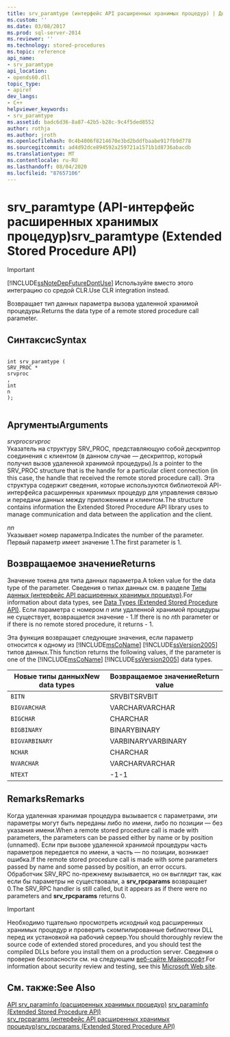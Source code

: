 ```yaml
---
title: srv_paramtype (интерфейс API расширенных хранимых процедур) | Документы Майкрософт
ms.custom: ''
ms.date: 03/08/2017
ms.prod: sql-server-2014
ms.reviewer: ''
ms.technology: stored-procedures
ms.topic: reference
api_name:
- srv_paramtype
api_location:
- opends60.dll
topic_type:
- apiref
dev_langs:
- C++
helpviewer_keywords:
- srv_paramtype
ms.assetid: badc6d36-8a87-42b5-b28c-9c4f5ded8552
author: rothja
ms.author: jroth
ms.openlocfilehash: 0c4b4006f8214670e3bd2bddfbaabe917fb9d778
ms.sourcegitcommit: ad4d92dce894592a259721a1571b1d8736abacdb
ms.translationtype: MT
ms.contentlocale: ru-RU
ms.lasthandoff: 08/04/2020
ms.locfileid: "87657106"
---
```

# <a name="srv_paramtype-extended-stored-procedure-api"></a><span data-ttu-id="ac561-102">srv_paramtype (API-интерфейс расширенных хранимых процедур)</span><span class="sxs-lookup"><span data-stu-id="ac561-102">srv_paramtype (Extended Stored Procedure API)</span></span>
    
> [!IMPORTANT]  
>  [!INCLUDE[ssNoteDepFutureDontUse](../../includes/ssnotedepfuturedontuse-md.md)] <span data-ttu-id="ac561-103">Используйте вместо этого интеграцию со средой CLR.</span><span class="sxs-lookup"><span data-stu-id="ac561-103">Use CLR integration instead.</span></span>  
  
 <span data-ttu-id="ac561-104">Возвращает тип данных параметра вызова удаленной хранимой процедуры.</span><span class="sxs-lookup"><span data-stu-id="ac561-104">Returns the data type of a remote stored procedure call parameter.</span></span>  
  
## <a name="syntax"></a><span data-ttu-id="ac561-105">Синтаксис</span><span class="sxs-lookup"><span data-stu-id="ac561-105">Syntax</span></span>  
  
```  
  
int srv_paramtype (  
SRV_PROC *  
srvproc  
,  
int  
n   
);  
  
```  
  
## <a name="arguments"></a><span data-ttu-id="ac561-106">Аргументы</span><span class="sxs-lookup"><span data-stu-id="ac561-106">Arguments</span></span>  
 <span data-ttu-id="ac561-107">*srvproc*</span><span class="sxs-lookup"><span data-stu-id="ac561-107">*srvproc*</span></span>  
 <span data-ttu-id="ac561-108">Указатель на структуру SRV_PROC, представляющую собой дескриптор соединения с клиентом (в данном случае — дескриптор, который получил вызов удаленной хранимой процедуры).</span><span class="sxs-lookup"><span data-stu-id="ac561-108">Is a pointer to the SRV_PROC structure that is the handle for a particular client connection (in this case, the handle that received the remote stored procedure call).</span></span> <span data-ttu-id="ac561-109">Эта структура содержит сведения, которые используются библиотекой API-интерфейса расширенных хранимых процедур для управления связью и передачи данных между приложением и клиентом.</span><span class="sxs-lookup"><span data-stu-id="ac561-109">The structure contains information the Extended Stored Procedure API library uses to manage communication and data between the application and the client.</span></span>  
  
 <span data-ttu-id="ac561-110">*n*</span><span class="sxs-lookup"><span data-stu-id="ac561-110">*n*</span></span>  
 <span data-ttu-id="ac561-111">Указывает номер параметра.</span><span class="sxs-lookup"><span data-stu-id="ac561-111">Indicates the number of the parameter.</span></span> <span data-ttu-id="ac561-112">Первый параметр имеет значение 1.</span><span class="sxs-lookup"><span data-stu-id="ac561-112">The first parameter is 1.</span></span>  
  
## <a name="returns"></a><span data-ttu-id="ac561-113">Возвращаемое значение</span><span class="sxs-lookup"><span data-stu-id="ac561-113">Returns</span></span>  
 <span data-ttu-id="ac561-114">Значение токена для типа данных параметра.</span><span class="sxs-lookup"><span data-stu-id="ac561-114">A token value for the data type of the parameter.</span></span> <span data-ttu-id="ac561-115">Сведения о типах данных см. в разделе [Типы данных (интерфейс API расширенных хранимых процедур)](data-types-extended-stored-procedure-api.md).</span><span class="sxs-lookup"><span data-stu-id="ac561-115">For information about data types, see [Data Types &#40;Extended Stored Procedure API&#41;](data-types-extended-stored-procedure-api.md).</span></span> <span data-ttu-id="ac561-116">Если параметра с номером *n* или удаленной хранимой процедуры не существует, возвращается значение - 1.</span><span class="sxs-lookup"><span data-stu-id="ac561-116">If there is no *n*th parameter or if there is no remote stored procedure, it returns - 1.</span></span>  
  
 <span data-ttu-id="ac561-117">Эта функция возвращает следующие значения, если параметр относится к одному из [!INCLUDE[msCoName](../../includes/msconame-md.md)] [!INCLUDE[ssVersion2005](../../includes/ssversion2005-md.md)] типов данных.</span><span class="sxs-lookup"><span data-stu-id="ac561-117">This function returns the following values, if the parameter is one of the [!INCLUDE[msCoName](../../includes/msconame-md.md)] [!INCLUDE[ssVersion2005](../../includes/ssversion2005-md.md)] data types.</span></span>  
  
|<span data-ttu-id="ac561-118">Новые типы данных</span><span class="sxs-lookup"><span data-stu-id="ac561-118">New data types</span></span>|<span data-ttu-id="ac561-119">Возвращаемое значение</span><span class="sxs-lookup"><span data-stu-id="ac561-119">Return value</span></span>|  
|--------------------|------------------|  
|`BITN`|<span data-ttu-id="ac561-120">SRVBIT</span><span class="sxs-lookup"><span data-stu-id="ac561-120">SRVBIT</span></span>|  
|`BIGVARCHAR`|<span data-ttu-id="ac561-121">VARCHAR</span><span class="sxs-lookup"><span data-stu-id="ac561-121">VARCHAR</span></span>|  
|`BIGCHAR`|<span data-ttu-id="ac561-122">CHAR</span><span class="sxs-lookup"><span data-stu-id="ac561-122">CHAR</span></span>|  
|`BIGBINARY`|<span data-ttu-id="ac561-123">BINARY</span><span class="sxs-lookup"><span data-stu-id="ac561-123">BINARY</span></span>|  
|`BIGVARBINARY`|<span data-ttu-id="ac561-124">VARBINARY</span><span class="sxs-lookup"><span data-stu-id="ac561-124">VARBINARY</span></span>|  
|`NCHAR`|<span data-ttu-id="ac561-125">CHAR</span><span class="sxs-lookup"><span data-stu-id="ac561-125">CHAR</span></span>|  
|`NVARCHAR`|<span data-ttu-id="ac561-126">VARCHAR</span><span class="sxs-lookup"><span data-stu-id="ac561-126">VARCHAR</span></span>|  
|`NTEXT`|<span data-ttu-id="ac561-127">-1</span><span class="sxs-lookup"><span data-stu-id="ac561-127">-1</span></span>|  
  
## <a name="remarks"></a><span data-ttu-id="ac561-128">Remarks</span><span class="sxs-lookup"><span data-stu-id="ac561-128">Remarks</span></span>  
 <span data-ttu-id="ac561-129">Когда удаленная хранимая процедура вызывается с параметрами, эти параметры могут быть переданы либо по имени, либо по позиции — без указания имени.</span><span class="sxs-lookup"><span data-stu-id="ac561-129">When a remote stored procedure call is made with parameters, the parameters can be passed either by name or by position (unnamed).</span></span> <span data-ttu-id="ac561-130">Если при вызове удаленной хранимой процедуры часть параметров передается по имени, а часть — по позиции, возникает ошибка.</span><span class="sxs-lookup"><span data-stu-id="ac561-130">If the remote stored procedure call is made with some parameters passed by name and some passed by position, an error occurs.</span></span> <span data-ttu-id="ac561-131">Обработчик SRV_RPC по-прежнему вызывается, но он выглядит так, как если бы параметры не существовали, а **srv_rpcparams** возвращает 0.</span><span class="sxs-lookup"><span data-stu-id="ac561-131">The SRV_RPC handler is still called, but it appears as if there were no parameters and **srv_rpcparams** returns 0.</span></span>  
  
> [!IMPORTANT]  
>  <span data-ttu-id="ac561-132">Необходимо тщательно просмотреть исходный код расширенных хранимых процедур и проверить скомпилированные библиотеки DLL перед их установкой на рабочий сервер.</span><span class="sxs-lookup"><span data-stu-id="ac561-132">You should thoroughly review the source code of extended stored procedures, and you should test the compiled DLLs before you install them on a production server.</span></span> <span data-ttu-id="ac561-133">Сведения о проверке безопасности см. на следующем [веб-сайте Майкрософт](https://go.microsoft.com/fwlink/?LinkID=54761&amp;clcid=0x409https://msdn.microsoft.com/security/).</span><span class="sxs-lookup"><span data-stu-id="ac561-133">For information about security review and testing, see this [Microsoft Web site](https://go.microsoft.com/fwlink/?LinkID=54761&amp;clcid=0x409https://msdn.microsoft.com/security/).</span></span>  
  
## <a name="see-also"></a><span data-ttu-id="ac561-134">См. также:</span><span class="sxs-lookup"><span data-stu-id="ac561-134">See Also</span></span>  
 <span data-ttu-id="ac561-135">[API srv_paraminfo &#40;расширенных хранимых процедур&#41;](srv-paraminfo-extended-stored-procedure-api.md) </span><span class="sxs-lookup"><span data-stu-id="ac561-135">[srv_paraminfo &#40;Extended Stored Procedure API&#41;](srv-paraminfo-extended-stored-procedure-api.md) </span></span>  
 [<span data-ttu-id="ac561-136">srv_rpcparams (интерфейс API расширенных хранимых процедур)</span><span class="sxs-lookup"><span data-stu-id="ac561-136">srv_rpcparams &#40;Extended Stored Procedure API&#41;</span></span>](srv-rpcparams-extended-stored-procedure-api.md)  
  
  

